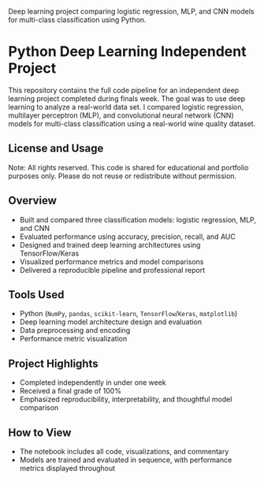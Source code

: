 Deep learning project comparing logistic regression, MLP, and CNN models for multi-class classification using Python.

# Python Deep Learning Independent Project

This repository contains the full code pipeline for an independent deep learning project completed during finals week. The goal was to use deep learning to analyze a real-world data set.  I compared logistic regression, multilayer perceptron (MLP), and convolutional neural network (CNN) models for multi-class classification using a real-world wine quality dataset.

## License and Usage
Note: All rights reserved.  This code is shared for educational and portfolio purposes only. Please do not reuse or redistribute without permission.

## Overview

- Built and compared three classification models: logistic regression, MLP, and CNN
- Evaluated performance using accuracy, precision, recall, and AUC
- Designed and trained deep learning architectures using TensorFlow/Keras
- Visualized performance metrics and model comparisons
- Delivered a reproducible pipeline and professional report

## Tools Used

- Python (`NumPy`, `pandas`, `scikit-learn`, `TensorFlow`/`Keras`, `matplotlib`)
- Deep learning model architecture design and evaluation
- Data preprocessing and encoding
- Performance metric visualization

## Project Highlights

- Completed independently in under one week
- Received a final grade of 100%
- Emphasized reproducibility, interpretability, and thoughtful model comparison

## How to View

- The notebook includes all code, visualizations, and commentary
- Models are trained and evaluated in sequence, with performance metrics displayed throughout




